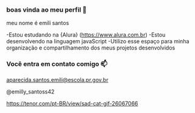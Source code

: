 ### boas vinda ao meu perfil 🖤

meu nome é emili santos

-Estou estudando na {Alura} (https://www.alura.com.br)
-Estou desenvolvendo na linguagem javaScript
-Utilizo esse espaço para minha organização e compartilhamento dos meus projetos desenvolvidos

### Você entra em contato comigo 📫

aparecida.santos.emili@escola.pr.gov.br

@emilly_santoss42

https://tenor.com/pt-BR/view/sad-cat-gif-26067066













